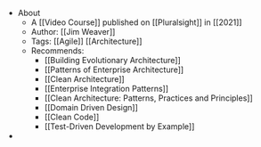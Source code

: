 - About
	- A [[Video Course]] published on [[Pluralsight]] in [[2021]]
	- Author: [[Jim Weaver]]
	- Tags: [[Agile]] [[Architecture]]
	- Recommends:
		- [[Building Evolutionary Architecture]]
		- [[Patterns of Enterprise Architecture]]
		- [[Clean Architecture]]
		- [[Enterprise Integration Patterns]]
		- [[Clean Architecture: Patterns, Practices and Principles]]
		- [[Domain Driven Design]]
		- [[Clean Code]]
		- [[Test-Driven Development by Example]]
-